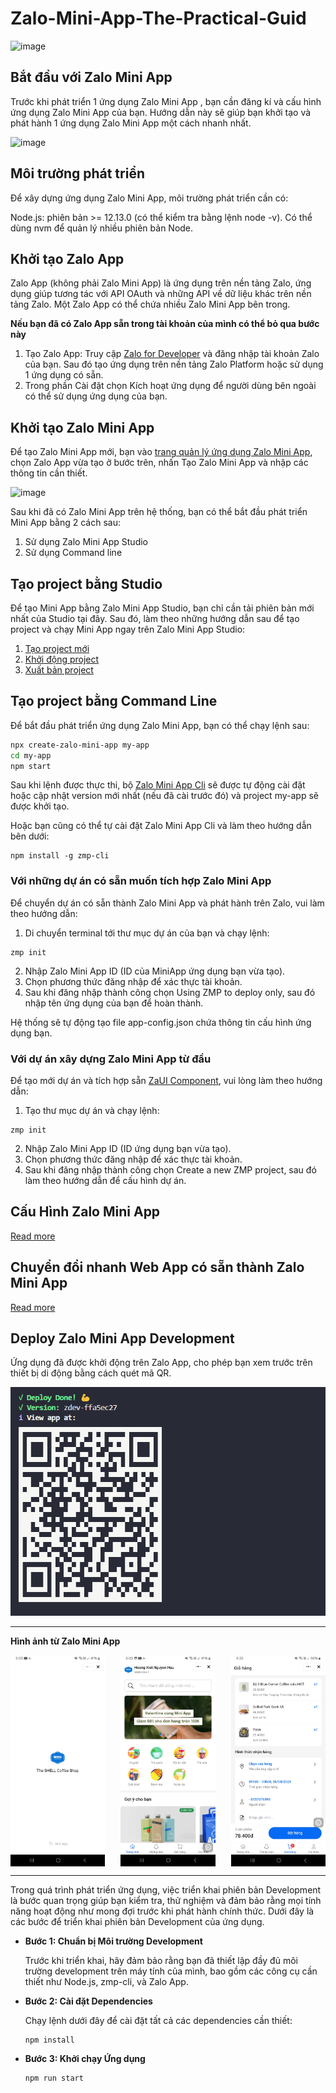 # Zalo-Mini-App-The-Practical-Guid

![image](https://stc-developers.zdn.vn/static/v3/images/1b8571ac1a07f3a74e.png)

## Bắt đầu với Zalo Mini App

Trước khi phát triển 1 ứng dụng Zalo Mini App , bạn cần đăng kí và cấu hình ứng dụng Zalo Mini App của bạn. Hướng dẫn này sẽ giúp bạn khởi tạo và phát hành 1 ứng dụng Zalo Mini App một cách nhanh nhất.

![image](https://stc-zmp.zadn.vn/zmp-docs/v2.11.17/assets/images/MiniAppiLus02-02-cfa647f0d563938549cca00879b690f6.png)

## Môi trường phát triển

Để xây dựng ứng dụng Zalo Mini App, môi trường phát triển cần có:

Node.js: phiên bản >= 12.13.0 (có thể kiểm tra bằng lệnh node -v). Có thể dùng nvm để quản lý nhiều phiên bản Node.

## Khởi tạo Zalo App

Zalo App (không phải Zalo Mini App) là ứng dụng trên nền tảng Zalo, ứng dụng giúp tương tác với API OAuth và những API về dữ liệu khác trên nền tảng Zalo. Một Zalo App có thể chứa nhiều Zalo Mini App bên trong.

**Nếu bạn đã có Zalo App sẵn trong tài khoản của mình có thể bỏ qua bước này**

1. Tạo Zalo App: Truy cập [Zalo for Developer](https://developers.zalo.me/) và đăng nhập tài khoản Zalo của bạn. Sau đó tạo ứng dụng trên nền tảng Zalo Platform hoặc sử dụng 1 ứng dụng có sẵn.
2. Trong phần Cài đặt chọn Kích hoạt ứng dụng để người dùng bên ngoài có thể sử dụng ứng dụng của bạn.

## Khởi tạo Zalo Mini App

Để tạo Zalo Mini App mới, bạn vào [trang quản lý ứng dụng Zalo Mini App](https://mini.zalo.me/developers/), chọn Zalo App vừa tạo ở bước trên, nhấn Tạo Zalo Mini App và nhập các thông tin cần thiết.

![image](https://stc-zmp.zadn.vn/zmp-docs/v2.11.17/assets/images/create-mini-app-ae566e79ddf2a2fe534caa95e59ed80d.png)

Sau khi đã có Zalo Mini App trên hệ thống, bạn có thể bắt đầu phát triển Mini App bằng 2 cách sau:

1. Sử dụng Zalo Mini App Studio
2. Sử dụng Command line

## Tạo project bằng Studio

Để tạo Mini App bằng Zalo Mini App Studio, bạn chỉ cần tải phiên bản mới nhất của Studio tại đây. Sau đó, làm theo những hướng dẫn sau để tạo project và chạy Mini App ngay trên Zalo Mini App Studio:

1. [Tạo project mới](https://mini.zalo.me/devtools/ide/create-project/)
2. [Khởi động project](https://mini.zalo.me/devtools/ide/run-project/)
3. [Xuất bản project](https://mini.zalo.me/devtools/ide/deploy-project/)

## Tạo project bằng Command Line

Để bắt đầu phát triển ứng dụng Zalo Mini App, bạn có thể chạy lệnh sau:

```bash
npx create-zalo-mini-app my-app
cd my-app
npm start
```

Sau khi lệnh được thực thi, bộ [Zalo Mini App Cli](https://mini.zalo.me/devtools/cli/intro/) sẽ được tự động cài đặt hoặc cập nhật version mới nhất (nếu đã cài trước đó) và project my-app sẽ được khởi tạo.

Hoặc bạn cũng có thể tự cài đặt Zalo Mini App Cli và làm theo hướng dẫn bên dưới:

```base
npm install -g zmp-cli
```

### Với những dự án có sẵn muốn tích hợp Zalo Mini App

Để chuyển dự án có sẵn thành Zalo Mini App và phát hành trên Zalo, vui làm theo hướng dẫn:

1. Di chuyển terminal tới thư mục dự án của bạn và chạy lệnh:

```base
zmp init
```

2. Nhập Zalo Mini App ID (ID của MiniApp ứng dụng bạn vừa tạo).
3. Chọn phương thức đăng nhập để xác thực tài khoản.
4. Sau khi đăng nhập thành công chọn Using ZMP to deploy only, sau đó nhập tên ứng dụng của bạn để hoàn thành.

Hệ thống sẽ tự động tạo file app-config.json chứa thông tin cấu hình ứng dụng bạn.

### Với dự án xây dựng Zalo Mini App từ đầu

Để tạo mới dự án và tích hợp sẵn [ZaUI Component](https://mini.zalo.me/docs/zaui/), vui lòng làm theo hướng dẫn:

1. Tạo thư mục dự án và chạy lệnh:

```base
zmp init
```

2. Nhập Zalo Mini App ID (ID ứng dụng bạn vừa tạo).
3. Chọn phương thức đăng nhập để xác thực tài khoản.
4. Sau khi đăng nhập thành công chọn Create a new ZMP project, sau đó làm theo hướng dẫn để cấu hình dự án.

## Cấu Hình Zalo Mini App

[Read more](https://mini.zalo.me/intro/getting-started/app-config/)

## Chuyển đổi nhanh Web App có sẵn thành Zalo Mini App

[Read more](https://mini.zalo.me/intro/convert-web-app-to-zalo-mini-app/)

## Deploy Zalo Mini App Development

Ứng dụng đã được khởi động trên Zalo App, cho phép bạn xem trước trên thiết bị di động bằng cách quét mã QR.

![image](assets/images/QRZaloMiniApp.png)

---

**Hình ảnh từ Zalo Mini App**

<div style="display: flex; justify-content: space-between; with: 100%">
  <img src="assets/images/BannerScreen.jpg" alt="BannerScreen" style="flex: 1; max-width: 30%; margin-right: 10px;"/>
  <img src="assets/images/HomeScreen.jpg" alt="HomeScreen" style="flex: 1; max-width: 30%; margin-right: 10px;"/>
  <img src="assets/images/CartScreen.jpg" alt="DetailScreen" style="flex: 1; max-width: 30%;"/>
</div>

---

Trong quá trình phát triển ứng dụng, việc triển khai phiên bản Development là bước quan trọng giúp bạn kiểm tra, thử nghiệm và đảm bảo rằng mọi tính năng hoạt động như mong đợi trước khi phát hành chính thức. Dưới đây là các bước để triển khai phiên bản Development của ứng dụng.

-   **Bước 1: Chuẩn bị Môi trường Development**

    Trước khi triển khai, hãy đảm bảo rằng bạn đã thiết lập đầy đủ môi trường development trên máy tính của mình, bao gồm các công cụ cần thiết như Node.js, zmp-cli, và Zalo App.

-   **Bước 2: Cài đặt Dependencies**

    Chạy lệnh dưới đây để cài đặt tất cả các dependencies cần thiết:

    ```bash
    npm install
    ```

-   **Bước 3: Khởi chạy Ứng dụng**

    ```bash
    npm run start
    ```
